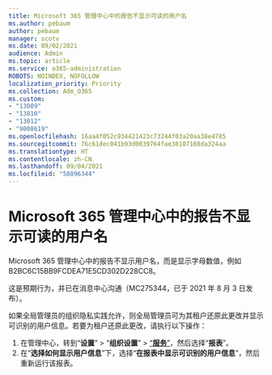 ```yaml
---
title: Microsoft 365 管理中心中的报告不显示可读的用户名
ms.author: pebaum
author: pebaum
manager: scotv
ms.date: 09/02/2021
audience: Admin
ms.topic: article
ms.service: o365-administration
ROBOTS: NOINDEX, NOFOLLOW
localization_priority: Priority
ms.collection: Adm_O365
ms.custom:
- "13809"
- "13810"
- "13812"
- "9008619"
ms.openlocfilehash: 16aa4f052c934421423c73244f03a20aa38e4785
ms.sourcegitcommit: 76c61dec041b93d0039764fae38107108da324aa
ms.translationtype: HT
ms.contentlocale: zh-CN
ms.lasthandoff: 09/04/2021
ms.locfileid: "58896344"
---
```

# <a name="reports-in-microsoft-365-admin-center-do-not-show-readable-username"></a>Microsoft 365 管理中心中的报告不显示可读的用户名

Microsoft 365 管理中心中的报告不显示用户名，而是显示字母数值，例如 B2BC6C15BB9FCDEA71E5CD302D228CC8。

这是预期行为，并已在消息中心沟通（MC275344，已于 2021 年 8 月 3 日发布）。 

如果全局管理员的组织隐私实践允许，则全局管理员可为其租户还原此更改并显示可识别的用户信息。若要为租户还原此更改，请执行以下操作：

1. 在管理中心，转到“**设置**” > “**组织设置**” > [“**服务**”](https://admin.microsoft.com/Adminportal/Home#/Settings/Services)，然后选择“**报表**”。 
1. 在“**选择如何显示用户信息**”下，选择“**在报表中显示可识别的用户信息**”，然后重新运行该报表。